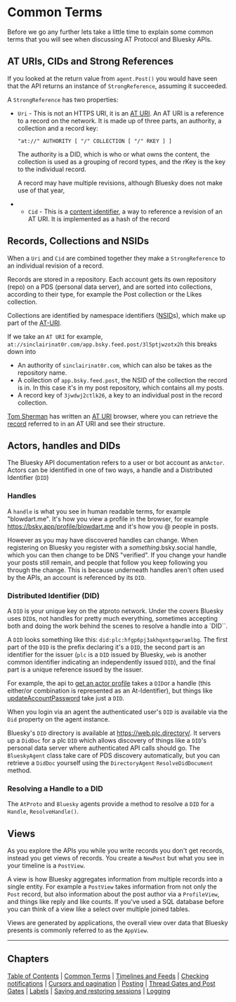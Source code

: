 # Common Terms

Before we go any further lets take a little time to explain some common terms that you will see when discussing AT Protocol and Bluesky APIs.

## <a name="atURIs">AT URIs, CIDs and Strong References</a>

If you looked at the return value from `agent.Post()` you would have seen that the API returns an instance of `StrongReference`, assuming it succeeded.

A `StrongReference` has two properties:

* `Uri` - This is not an HTTPS URI, it is an [AT URI](https://atproto.com/specs/at-uri-scheme). An AT URI is a reference to a record on the network. It is made up of three parts, an authority, a collection and a record key:

  `"at://" AUTHORITY [ "/" COLLECTION [ "/" RKEY ] ]`

  The authority is a DID, which is who or what owns the content, the collection is used as a grouping of record types, and the rKey is the key to the individual record.

  A record may have multiple revisions, although Bluesky does not make use of that year,

* * `Cid` - This is a [content identifier](https://github.com/multiformats/cid), a way to reference a revision of an AT URI. It is implemented as a hash of the record

## <a name="records">Records, Collections and NSIDs</a>

When a `Uri` and `Cid` are combined together they make a `StrongReference` to an individual revision of a record.

Records are stored in a repository. Each account gets its own repository (repo) on a PDS (personal data server), and are sorted into collections, according to their type, for example the Post collection or the Likes collection.

Collections are identified by namespace identifiers ([NSID](https://atproto.com/specs/nsid)s), which make up part of the [AT-URI](#atURIs).

If we take an `AT URI` for example, `at://sinclairinat0r.com/app.bsky.feed.post/3l5ptjwzotx2h` this breaks down into
* An authority of `sinclairinat0r.com`, which can also be takes as the repository name.
* A collection of `app.bsky.feed.post`, the NSID of the collection the record is in. In this case it's in my post repository, which contains all my posts.
* A record key of `3jwdwj2ctlk26`, a key to an individual post in the record collection.

[Tom Sherman](https://bsky.app/profile/tom.frontpage.team) has written an [AT URI](https://atproto-browser.vercel.app/) browser, where you can retrieve the [record](https://atproto-browser.vercel.app/at/did:plc:qkulxlxgznoyw4vdy7nu2mof/app.bsky.feed.post/3l5ptjwzotx2h) referred to in an AT URI and see their structure.

## <a name="actorsHandlesDids">Actors, handles and DIDs</a>

The Bluesky API documentation refers to a user or bot account as an`Actor`. Actors can be identified in one of two ways, a handle and a Distributed Identifier (`DID`)

### <a name="handles">Handles</a>

A `handle` is what you see in human readable terms, for example "blowdart.me". It's how you view a profile in the browser, for example https://bsky.app/profile/blowdart.me and it's how you @ people in posts.

However as you may have discovered handles can change. When registering on Bluesky you register with a *something*.bsky.social handle, which you can then change to be DNS "verified". If you change your handle your posts still remain, and people that follow you keep following you through the change. This is because underneath handles aren't often used by the APIs, an account is referenced by its `DID`.

### <a name="dids">Distributed Identifier (DID)</a>

A `DID` is your unique key on the atproto network. Under the covers Bluesky uses `DID`s, not handles for pretty much everything, sometimes accepting both and doing the work behind the scenes to resolve a handle into a `DID``.

A `DID` looks something like this: `did:plc:hfgp6pj3akhqxntgqwramlbg`. The first part of the `DID` is the prefix declaring it's a `DID`, the second part is an identifier for the issuer (`plc` is a `DID` issued by Bluesky, `web` is another common identifier indicating an independently issued `DID`), and the final part is a unique reference issued by the issuer.

For example, the api to [get an actor profile](https://docs.bsky.app/docs/api/app-bsky-actor-get-profile) takes a `DID`or a handle (this either/or combination is represented as an At-Identifier), but things like [updateAccountPassword](https://docs.bsky.app/docs/api/com-atproto-admin-update-subject-status) take just a `DID`.

When you login via an agent the authenticated user's `DID` is available via the `Did` property on the agent instance.

Bluesky's `DID` directory is available at https://web.plc.directory/. It servers up a `DidDoc` for a plc `DID` which allows discovery of things like a `DID`'s personal data server where authenticated API calls should go. The `BlueskyAgent` class take care of PDS discovery automatically, but you can retrieve a `DidDoc` yourself using the `DirectoryAgent` `ResolveDidDocument` method.

### <a name="resolvingHandles">Resolving a Handle to a DID</a>

The `AtProto` and `Bluesky` agents provide a method to resolve a `DID` for a `Handle`, `ResolveHandle()`.

## <a name="views">Views</a>

As you explore the APIs you while you write records you don't get records, instead you get views of records. You create a `NewPost` but what you see in your timeline is a `PostView`.

A view is how Bluesky aggregates information from multiple records into a single entity. For example a `PostView` takes information from not only the `Post` record, but also information about the post author via a `ProfileView`, and things like reply and like counts. If you've used a SQL database before you can think of a view like a select over multiple joined tables.

Views are generated by applications, the overall view over data that Bluesky presents is commonly referred to as the `AppView`.

---

## Chapters

[Table of Contents](readme.md) | [Common Terms](commonTerms.md) | [Timelines and Feeds](timeline.md) | [Checking notifications](notifications.md#checkingNotifications) | [Cursors and pagination](cursorsAndPagination.md) | [Posting](posting.md#posting) | [Thread Gates and Post Gates](threadGatesAndPostGates.md) | [Labels](labels.md) | [Saving and restoring sessions](savingAndRestoringAuthentication.md) | [Logging](logging.md)
